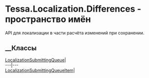 # Tessa.Localization.Differences - пространство имён
API для локализации в части расчёта изменений при сохранении.
##  __Классы
[LocalizationSubmittingQueue](T_Tessa_Localization_Differences_LocalizationSubmittingQueue.htm)|  
---|---  
[LocalizationSubmittingQueueItem](T_Tessa_Localization_Differences_LocalizationSubmittingQueueItem.htm)|
